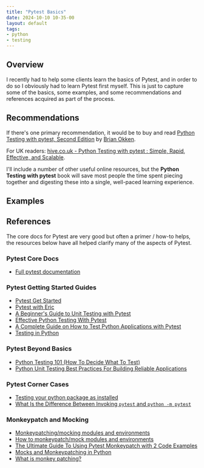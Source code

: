 ```yaml
---
title: "Pytest Basics"
date: 2024-10-10 10-35-00
layout: default
tags:
- python
- testing
---
```


## Overview
I recently had to help some clients learn the basics of Pytest, and in order to do so I obviously had to learn Pytest first myself. This is just to capture some of the basics, some examples, and some recommendations and references acquired as part of the process.

## Recommendations
If there's one primary recommendation, it would be to buy and read [Python Testing with pytest, Second Edition](https://pragprog.com/titles/bopytest2/python-testing-with-pytest-second-edition/) by [Brian Okken](https://github.com/okken).

For UK readers: [hive.co.uk - Python Testing with pytest : Simple, Rapid, Effective, and Scalable](https://www.hive.co.uk/Product/Brian-Okken/Python-Testing-with-pytest--Simple-Rapid-Effective-and-Scalable/26979929).

I'll include a number of other useful online resources, but the **Python Testing with pytest** book will save most people the time spent piecing together and digesting these into a single, well-paced learning experience.

## Examples

<script src="https://gist.github.com/wmcdonald404/669a2377ef929c935f0236210e8b6960.js"></script>

## References
The core docs for Pytest are very good but often a primer / how-to helps, the resources below have all helped clarify many of the aspects of Pytest. 

### Pytest Core Docs
- [Full pytest documentation](https://docs.pytest.org/en/7.1.x/contents.html)

### Pytest Getting Started Guides
- [Pytest Get Started](https://docs.pytest.org/en/7.1.x/getting-started.html)
- [Pytest with Eric](https://pytest-with-eric.com/)
- [A Beginner's Guide to Unit Testing with Pytest](https://betterstack.com/community/guides/testing/pytest-guide/)
- [Effective Python Testing With Pytest](https://realpython.com/pytest-python-testing/)
- [A Complete Guide on How to Test Python Applications with Pytest](https://www.pythoncentral.io/a-complete-guide-on-how-to-test-python-applications-with-pytest/)
- [Testing in Python](https://testdriven.io/blog/testing-python/)

### Pytest Beyond Basics
- [Python Testing 101 (How To Decide What To Test)](https://pytest-with-eric.com/introduction/python-testing-strategy/)
- [Python Unit Testing Best Practices For Building Reliable Applications](https://pytest-with-eric.com/introduction/python-unit-testing-best-practices/)

### Pytest Corner Cases
- [Testing your python package as installed](https://blog.ganssle.io/articles/2019/08/test-as-installed.html)
- [What Is the Difference Between Invoking `pytest` and `python -m pytest`](https://jugmac00.github.io/til/what-is-the-difference-between-invoking-pytest-and-python-m-pytest/)

### Monkeypatch and Mocking
- [Monkeypatching/mocking modules and environments](https://docs.pytest.org/en/6.2.x/monkeypatch.html)
- [How to monkeypatch/mock modules and environments](https://docs.pytest.org/en/7.1.x/how-to/monkeypatch.html)
- [The Ultimate Guide To Using Pytest Monkeypatch with 2 Code Examples](https://pytest-with-eric.com/mocking/pytest-monkeypatch/)
- [Mocks and Monkeypatching in Python](https://semaphoreci.com/community/tutorials/mocks-and-monkeypatching-in-python)
- [What is monkey patching?](https://stackoverflow.com/a/5626250)
